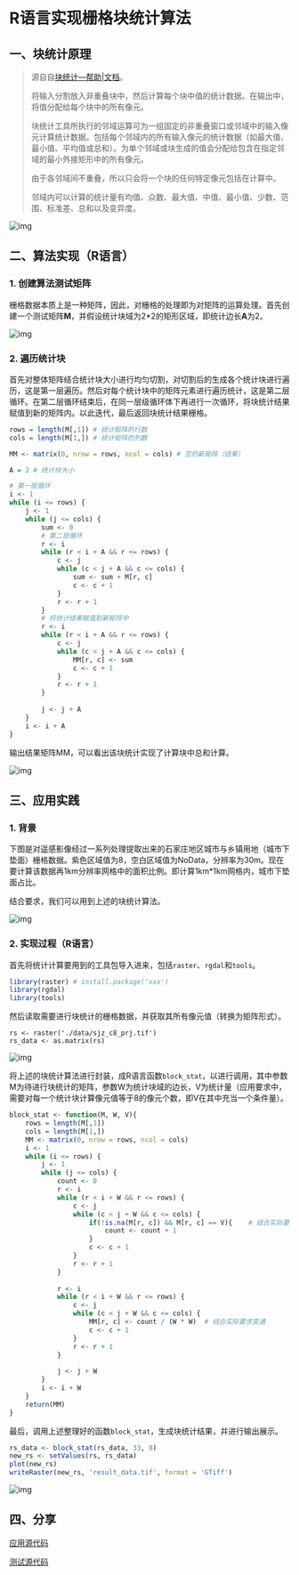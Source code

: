 # R语言实现栅格块统计算法
## 一、块统计原理

>  源自自[块统计—帮助|文档](https://desktop.arcgis.com/zh-cn/arcmap/latest/tools/spatial-analyst-toolbox/block-statistics.htm)。
>
> 将输入分割放入非重叠块中，然后计算每个块中值的统计数据。在输出中，将值分配给每个块中的所有像元。
>
> 块统计工具所执行的邻域运算可为一组固定的非重叠窗口或邻域中的输入像元计算统计数据。包括每个邻域内的所有输入像元的统计数据（如最大值、最小值、平均值或总和）。为单个邻域或块生成的值会分配给包含在指定邻域的最小外接矩形中的所有像元。
>
> 由于各邻域间不重叠，所以只会将一个块的任何特定像元包括在计算中。
>
> 邻域内可以计算的统计量有均值、众数、最大值、中值、最小值、少数、范围、标准差、总和以及变异度。

![img](https://wuxizheing.oss-cn-beijing.aliyuncs.com/images/20200428134828.png)

## 二、算法实现（R语言）

### 1. 创建算法测试矩阵

栅格数据本质上是一种矩阵，因此，对栅格的处理即为对矩阵的运算处理。首先创建一个测试矩阵**M**，并假设统计块域为2*2的矩形区域，即统计边长**A**为2。

![img](https://wuxizheing.oss-cn-beijing.aliyuncs.com/images/20200428135654.png)

### 2. 遍历统计块

首先对整体矩阵结合统计块大小进行均匀切割，对切割后的生成各个统计块进行遍历，这是第一层遍历。然后对每个统计块中的矩阵元素进行遍历统计，这是第二层循环。在第二层循环结束后，在同一层级循环体下再进行一次循环，将块统计结果赋值到新的矩阵内。以此迭代，最后返回块统计结果栅格。

```R
rows = length(M[,1]) # 统计矩阵的行数
cols = length(M[1,]) # 统计矩阵的列数

MM <- matrix(0, nrow = rows, ncol = cols) # 空的新矩阵（结果）

A = 2 # 统计块大小

# 第一层循环
i <- 1
while (i <= rows) {
    j <- 1
    while (j <= cols) {
        sum <- 0
        # 第二层循环
        r <- i
        while (r < i + A && r <= rows) {
            c <- j
            while (c < j + A && c <= cols) {
                sum <- sum + M[r, c]
                c <- c + 1
            }
            r <- r + 1
        }
        # 将统计结果赋值到新矩阵中
        r <- i
        while (r < i + A && r <= rows) {
            c <- j
            while (c < j + A && c <= cols) {
                MM[r, c] <- sum
                c <- c + 1
            }
            r <- r + 1
        }
        
        j <- j + A
    }
    i <- i + A
}
```

输出结果矩阵MM，可以看出该块统计实现了计算块中总和计算。

![img](https://wuxizheing.oss-cn-beijing.aliyuncs.com/images/20200428140943.png)

## 三、应用实践

### 1. 背景

下图是对遥感影像经过一系列处理提取出来的石家庄地区城市与乡镇用地（城市下垫面）栅格数据。紫色区域值为8，空白区域值为NoData，分辨率为30m。现在要计算该数据再1km分辨率网格中的面积比例。即计算1km*1km网格内，城市下垫面占比。

结合要求，我们可以用到上述的块统计算法。

![img](https://wuxizheing.oss-cn-beijing.aliyuncs.com/images/20200428141454.png)

### 2. 实现过程（R语言）

首先将统计计算要用到的工具包导入进来，包括`raster`、`rgdal`和`tools`。

```R
library(raster) # install.package('xxx')
library(rgdal)
library(tools)
```

然后读取需要进行块统计的栅格数据，并获取其所有像元值（转换为矩阵形式）。

```
rs <- raster('./data/sjz_c8_prj.tif')
rs_data <- as.matrix(rs)
```

![img](https://wuxizheing.oss-cn-beijing.aliyuncs.com/images/20200428142843.png)

将上述的块统计算法进行封装，成R语言函数`block_stat`，以进行调用，其中参数M为待进行块统计的矩阵，参数W为统计块域的边长，V为统计量（应用要求中，需要对每一个统计块计算像元值等于8的像元个数，即V在其中充当一个条件量）。

```R
block_stat <- function(M, W, V){
    rows = length(M[,1])
    cols = length(M[1,])
    MM <- matrix(0, nrow = rows, ncol = cols)
    i <- 1
    while (i <= rows) {
        j <- 1
        while (j <= cols) {
            count <- 0
            r <- i
            while (r < i + W && r <= rows) {
                c <- j
                while (c < j + W && c <= cols) {
                    if(!is.na(M[r, c]) && M[r, c] == V){ 	# 结合实际要求变通
                        count <- count + 1 
                    }
                    c <- c + 1
                }
                r <- r + 1
            }
            
            r <- i
            while (r < i + W && r <= rows) {
                c <- j
                while (c < j + W && c <= cols) {
                    MM[r, c] <- count / (W * W)	 # 结合实际要求变通
                    c <- c + 1
                }
                r <- r + 1
            }
            
            j <- j + W
        }
        i <- i + W
    }
    return(MM)
}
```

最后，调用上述整理好的函数`block_stat`，生成块统计结果，并进行输出展示。

```R
rs_data <- block_stat(rs_data, 33, 8)
new_rs <- setValues(rs, rs_data)
plot(new_rs)
writeRaster(new_rs, 'result_data.tif', format = 'GTiff')
```

![img](https://wuxizheing.oss-cn-beijing.aliyuncs.com/images/20200428143734.png)

## 四、分享

[应用源代码](https://wuxizheing.oss-cn-beijing.aliyuncs.com/images/块统计.R)

[测试源代码](https://wuxizheing.oss-cn-beijing.aliyuncs.com/images/块统计算法测试.R)